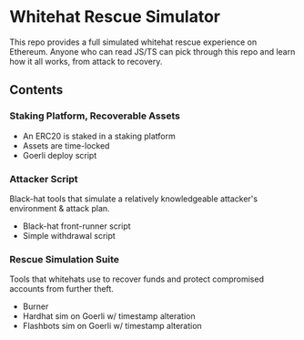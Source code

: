 # Whitehat Rescue Simulator

This repo provides a full simulated whitehat rescue experience on Ethereum. Anyone who can read JS/TS can pick through this repo and learn how it all works, from attack to recovery.

## Contents

### Staking Platform, Recoverable Assets

- An ERC20 is staked in a staking platform
- Assets are time-locked
- Goerli deploy script

### Attacker Script

Black-hat tools that simulate a relatively knowledgeable attacker's environment & attack plan.

- Black-hat front-runner script
- Simple withdrawal script

### Rescue Simulation Suite

Tools that whitehats use to recover funds and protect compromised accounts from further theft.

- Burner
- Hardhat sim on Goerli w/ timestamp alteration
- Flashbots sim on Goerli w/ timestamp alteration
